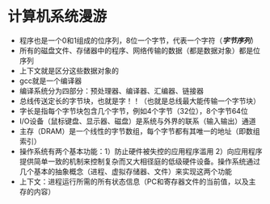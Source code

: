 # 计算机系统漫游

* 程序也是一个0和1组成的位序列，8位一个字节，代表一个字符（***字节序列***）
* 所有的磁盘文件、存储器中的程序、网络传输的数据（都是数据对象）都是位序列
* 上下文就是区分这些数据对象的
* gcc就是一个编译器
* 编译系统分为四部分：预处理器、编译器、汇编器、链接器
* 总线传送定长的字节块，也就是字！！（也就是总线最大能传输一个字节块）
* 字长是指每个字节块包含几个字节，例如4个字节（32位），8个字节64位
* I/O设备（鼠标键盘、显示器、磁盘）是系统与外界的联系（输入输出）通道
* 主存（DRAM）是一个线性的字节数组，每个字节都有其唯一的地址（即数组索引）
* 操作系统有两个基本功能：1）防止硬件被失控的应用程序滥用 2）向应用程序提供简单一致的机制来控制复杂而又大相径庭的低级硬件设备。操作系统通过几个基本的抽象概念（进程、虚拟存储器、文件）来实现这两个功能
* 上下文：进程运行所需的所有状态信息（PC和寄存器文件的当前值，以及主存的内容）